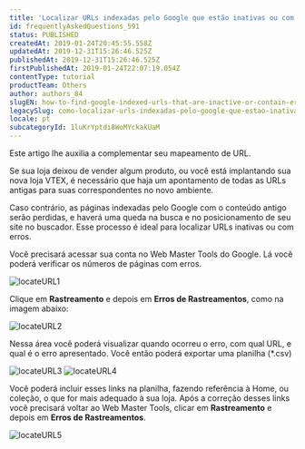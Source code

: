 ```yaml
---
title: 'Localizar URLs indexadas pelo Google que estão inativas ou com erros'
id: frequentlyAskedQuestions_591
status: PUBLISHED
createdAt: 2019-01-24T20:45:55.558Z
updatedAt: 2019-12-31T15:26:46.525Z
publishedAt: 2019-12-31T15:26:46.525Z
firstPublishedAt: 2019-01-24T22:07:19.054Z
contentType: tutorial
productTeam: Others
author: authors_84
slugEN: how-to-find-google-indexed-urls-that-are-inactive-or-contain-errors
legacySlug: como-localizar-urls-indexadas-pelo-google-que-estao-inativas-ou-com-erros
locale: pt
subcategoryId: 1luKrYptdi8WoMYckakUaM
---
```


Este artigo lhe auxilia a complementar seu mapeamento de URL. 

Se sua loja deixou de vender algum produto, ou você está implantando sua nova loja VTEX, é necessário que haja um apontamento de todas as URLs antigas para suas correspondentes no novo ambiente.

Caso contrário, as páginas indexadas pelo Google com o conteúdo antigo serão perdidas, e haverá uma queda na busca e no posicionamento de seu site no buscador. Esse processo é ideal para localizar URLs inativas ou com erros.

Você precisará acessar sua conta no Web Master Tools do Google. Lá você poderá verificar os números de páginas com erros.

![locateURL1](//images.contentful.com/alneenqid6w5/qEYJuUx2hweIuuMCsQWmE/4667542aeafdfd92daecce10dd7853a6/locateURL1.jpg)

Clique em **Rastreamento** e depois em **Erros de Rastreamentos**, como na imagem abaixo:

![locateURL2](//images.contentful.com/alneenqid6w5/2bcdyY8KJqO6EwQOMKys8k/61845c81da0a9718bb46b9df40dff91c/locateURL2.jpg)

Nessa área você poderá visualizar quando ocorreu o erro, com qual URL, e qual é o erro apresentado. Você então poderá exportar uma planilha (\*.csv)

![locateURL3](//images.contentful.com/alneenqid6w5/5pmI5i6RFK4Icku40ua22S/43135af03b16a77ca55bdc3fb53207ea/locateURL3.jpg)
![locateURL4](//images.contentful.com/alneenqid6w5/6QLDHdNJpCgWgAM6eO8QEi/8f5f07ce59f07c34cefa48b893767ac4/locateURL4.jpg)

Você poderá incluir esses links na planilha, fazendo referência à Home, ou coleção, o que for mais adequado à sua loja. Após a correção desses links você precisará voltar ao Web Master Tools, clicar em **Rastreamento** e depois em **Erros de Rastreamentos**.

![locateURL5](//images.contentful.com/alneenqid6w5/54CtZsR9SM2Q8QSEoUaUmy/6a77ef45455da13bb84c8ce005ddaa29/locateURL5.jpg)

